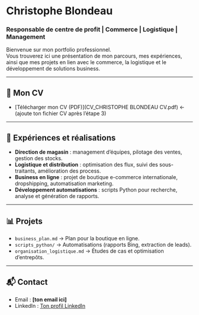 # Christophe Blondeau

### Responsable de centre de profit | Commerce | Logistique | Management

Bienvenue sur mon portfolio professionnel.  
Vous trouverez ici une présentation de mon parcours, mes expériences, ainsi que mes projets en lien avec le commerce, la logistique et le développement de solutions business.

---

## 📄 Mon CV
- [Télécharger mon CV (PDF)](CV_CHRISTOPHE BLONDEAU CV.pdf)  ← (ajoute ton fichier CV après l’étape 3)

---

## 🚀 Expériences et réalisations
- **Direction de magasin** : management d’équipes, pilotage des ventes, gestion des stocks.  
- **Logistique et distribution** : optimisation des flux, suivi des sous-traitants, amélioration des process.  
- **Business en ligne** : projet de boutique e-commerce internationale, dropshipping, automatisation marketing.  
- **Développement automatisations** : scripts Python pour recherche, analyse et génération de rapports.  

---

## 📊 Projets
- `business_plan.md` → Plan pour la boutique en ligne.  
- `scripts_python/` → Automatisations (rapports Bing, extraction de leads).  
- `organisation_logistique.md` → Études de cas et optimisation d’entrepôts.  

---

## 📬 Contact
- Email : **[ton email ici]**  
- LinkedIn : [Ton profil LinkedIn](https://linkedin.com/in/ton-profil)  

